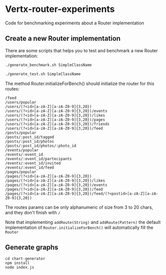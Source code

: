 # Vertx-router-experiments
Code for benchmarking experiments about a Router implementation

## Create a new Router implementation
There are some scripts that helps you to test and benchmark a new Router implementation:

```bash
./generate_benchmark.sh SimpleClassName
```

```bash
./generate_test.sh SimpleClassName
```

The method Router.initializeForBench() should initialize the router for this routes:

```
/feed
/users/popular
/users/(?<id>[a-zA-Z][a-zA-Z0-9]{3,20})
/users/(?<id>[a-zA-Z][a-zA-Z0-9]{3,20})/events
/users/(?<id>[a-zA-Z][a-zA-Z0-9]{3,20})/likes
/users/(?<id>[a-zA-Z][a-zA-Z0-9]{3,20})/pages
/users/(?<id>[a-zA-Z][a-zA-Z0-9]{3,20})/friends
/users/(?<id>[a-zA-Z][a-zA-Z0-9]{3,20})/feed
/posts/popular
/posts/:post_id/tagged
/posts/:post_id/photos
/posts/:post_id/photos/:photo_id
/events/popular
/events/:event_id
/events/:event_id/partecipants
/events/:event_id/invited
/events/:event_id/feed
/pages/popular
/pages/(?<id>[a-zA-Z][a-zA-Z0-9]{3,20})
/pages/(?<id>[a-zA-Z][a-zA-Z0-9]{3,20})/likes
/pages/(?<id>[a-zA-Z][a-zA-Z0-9]{3,20})/events
/pages/(?<id>[a-zA-Z][a-zA-Z0-9]{3,20})/feed
/pages/(?<id>[a-zA-Z][a-zA-Z0-9]{3,20})/feed/(?<postid>[a-zA-Z][a-zA-Z0-9]{3,20})
```

The routes params can be only alphanumeric of size from 3 to 20 chars, and they don't finish with `/`

Note that implementing `addRoute(String)` and `addRoute(Pattern)` the default implementation of `Router.initializeForBench()` will automatically fill the `Router`

## Generate graphs

```
cd chart-generator
npm install
node index.js
```

